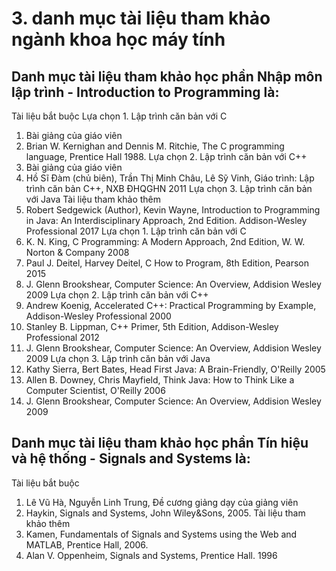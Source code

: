 # 3. danh mục tài liệu tham khảo ngành khoa học máy tính
## Danh mục tài liệu tham khảo học phần Nhập môn lập trình - Introduction to Programming là:
Tài liệu bắt buộc
Lựa chọn 1. Lập trình căn bản với C
1. Bài giảng của giáo viên
2. Brian W. Kernighan and Dennis M. Ritchie, The C programming language, Prentice Hall 1988.
Lựa chọn 2. Lập trình căn bản với C++
1. Bài giảng của giáo viên
2. Hồ Sĩ Đàm (chủ biên), Trần Thị Minh Châu, Lê Sỹ Vinh, Giáo trình: Lập trình căn bản C++, NXB ĐHQGHN 2011
Lựa chọn 3. Lập trình căn bản với Java
Tài liệu tham khảo thêm
1. Robert Sedgewick (Author), Kevin Wayne, Introduction to Programming in Java: An Interdisciplinary Approach, 2nd Edition. Addison-Wesley Professional 2017
Lựa chọn 1. Lập trình căn bản với C
1. K. N. King, C Programming: A Modern Approach, 2nd Edition, W. W. Norton & Company 2008
2. Paul J. Deitel, Harvey Deitel, C How to Program, 8th Edition, Pearson 2015
3. J. Glenn Brookshear, Computer Science: An Overview, Addision Wesley 2009
Lựa chọn 2. Lập trình căn bản với C++
1. Andrew Koenig, Accelerated C++: Practical Programming by Example, Addison-Wesley Professional 2000
2. Stanley B. Lippman, C++ Primer, 5th Edition, Addison-Wesley Professional 2012
3. J. Glenn Brookshear, Computer Science: An Overview, Addision Wesley 2009
Lựa chọn 3. Lập trình căn bản với Java
1. Kathy Sierra, Bert Bates, Head First Java: A Brain-Friendly, O'Reilly 2005
2. Allen B. Downey, Chris Mayfield, Think Java: How to Think Like a Computer Scientist, O'Reilly 2006
3. J. Glenn Brookshear, Computer Science: An Overview, Addision Wesley 2009
## Danh mục tài liệu tham khảo học phần Tín hiệu và hệ thống - Signals and Systems là:
Tài liệu bắt buộc
1. Lê Vũ Hà, Nguyễn Linh Trung, Đề cương giảng dạy của giảng viên
2. Haykin, Signals and Systems, John Wiley&Sons, 2005.
Tài liệu tham khảo thêm
1. Kamen, Fundamentals of Signals and Systems using the Web and MATLAB, Prentice Hall, 2006.
2. Alan V. Oppenheim, Signals and Systems, Prentice Hall. 1996
